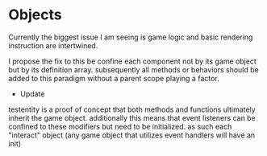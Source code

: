 # Objects
Currently the biggest issue I am seeing is game logic and basic rendering instruction are intertwined. 

I propose the fix to this be confine each component not by its game object but by its definition array. subsequently all methods or behaviors should be added to this paradigm without a parent scope playing a factor.

- Update

testentity is a proof of concept that both methods and functions ultimately inherit the game object. 
additionally this means that event listeners can be confined to these modifiers but need to be initialized. as such each "interact" object (any game object that utilizes event handlers will have an init)